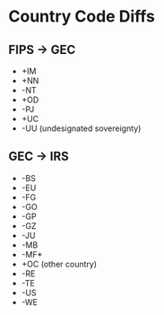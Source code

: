 Country Code Diffs
==================

FIPS → GEC
---------

- +IM
- +NN
- -NT
- +OD
- -PJ
- +UC
- -UU (undesignated sovereignty)

GEC → IRS
---------

- -BS
- -EU
- -FG
- -GO
- -GP
- -GZ
- -JU
- -MB
- -MF*
- +OC (other country)
- -RE
- -TE
- -US
- -WE
